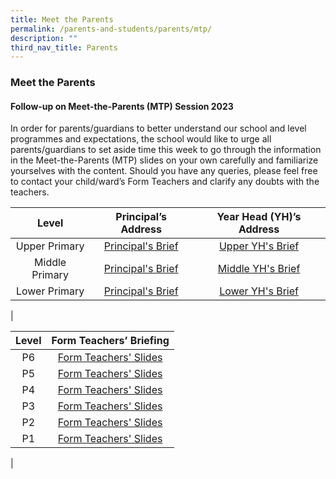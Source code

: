 ```yaml
---
title: Meet the Parents
permalink: /parents-and-students/parents/mtp/
description: ""
third_nav_title: Parents
---
```

### **Meet the Parents**
#### **Follow-up on Meet-the-Parents (MTP) Session 2023**
In order for parents/guardians to better understand our school and level programmes and expectations, the school would like to urge all parents/guardians to set aside time this week to go through the information in the Meet-the-Parents (MTP) slides on your own carefully and familiarize yourselves with the content. Should you have any queries, please feel free to contact your child/ward’s Form Teachers and clarify any doubts with the teachers.

| Level | Principal’s Address| Year Head (YH)’s Address|
|:---:|:---:|:---:|
|Upper Primary | [Principal's Brief](https://drive.google.com/file/d/131aTPlDaAUrepZOfmfI_LvMJgrREaeMz/)| [Upper YH's Brief](https://drive.google.com/file/d/1lOK8jueu3PCYT-H2LjOo1xmCAFAepSwB/)|
|Middle Primary | [Principal's Brief](https://drive.google.com/file/d/1agQtaUQCoXtMWrRekvUCM2eIhrNv5AIN/) | [Middle YH's Brief](https://drive.google.com/file/d/1l2Nv1dkBeSZXLE_vLeBReMGbTTAXDmUg/)|
|Lower Primary | [Principal's Brief](https://drive.google.com/file/d/1Tnj2LbfIvLh4atuFDIPBJdAi_cHTzRG1/) | [Lower YH's Brief](https://drive.google.com/file/d/1jtPx-Mdu3HADdC-RTv4z6gnvsjWODE_j/)|
|
 

|Level | Form Teachers’ Briefing|
|:---:|:---:|
|P6| [Form Teachers' Slides](https://drive.google.com/file/d/1beDV6pRCEJqX6TypHjpjlU3sDGeGOgSH/) |
| P5 | [Form Teachers' Slides](https://drive.google.com/file/d/10fkERRE2DbCjUSYnLlU8om3ZnEdnB5Xs/) |
| P4 | [Form Teachers' Slides](https://drive.google.com/file/d/1hxsIQX2AWKLUWSOmlwRH2fIDPIW7RdWO/) |
| P3 | [Form Teachers' Slides](https://drive.google.com/file/d/1IoNUfJfyJWjlTNmwjRgViIC5aA7M_YnF/) |
| P2 | [Form Teachers' Slides](https://drive.google.com/file/d/1krHO9f0pJoBbJGDDieS5c2uzPQJt-XVj/) |
| P1 |  [Form Teachers' Slides](https://drive.google.com/file/d/1hXAdylBHHiXFemEBxJzOlC1nn6z7yJpb/v) |
|